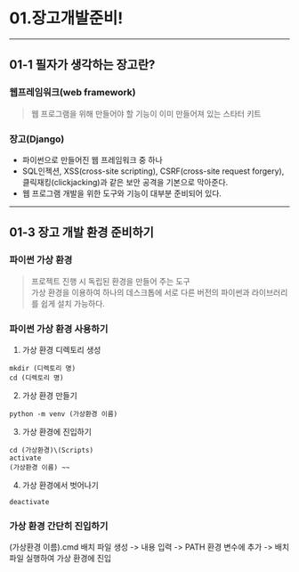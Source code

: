 # 01.장고개발준비!
------------
## 01-1 필자가 생각하는 장고란?
### 웹프레임워크(web framework)
> 웹 프로그램을 위해 만들어야 할 기능이 이미 만들어져 있는 스타터 키트
### 장고(Django)
* 파이썬으로 만들어진 웹 프레임워크 중 하나   
* SQL인젝션, XSS(cross-site scripting), CSRF(cross-site request forgery), 클릭재킹(clickjacking)과 같은 보안 공격을 기본으로 막아준다.   
* 웹 프로그램 개발을 위한 도구와 기능이 대부분 준비되어 있다.    
------------
## 01-3 장고 개발 환경 준비하기
### 파이썬 가상 환경
> 프로젝트 진행 시 독립된 환경을 만들어 주는 도구   
> 가상 환경을 이용하여 하나의 데스크톱에 서로 다른 버전의 파이썬과 라이브러리를 쉽게 설치 가능하다.
### 파이썬 가상 환경 사용하기
1. 가상 환경 디렉토리 생성
```
mkdir (디렉토리 명)
cd (디렉토리 명)
```
2. 가상 환경 만들기
```
python -m venv (가상환경 이름)
```
3. 가상 환경에 진입하기
```
cd (가상환경)\(Scripts)
activate
(가상환경 이름) ~~
```
4. 가상 환경에서 벗어나기
```
deactivate
```

### 가상 환경 간단히 진입하기
(가상환경 이름).cmd 배치 파일 생성 -> 내용 입력 -> PATH 환경 변수에 추가 -> 배치 파일 실행하여 가상 환경에 진입





